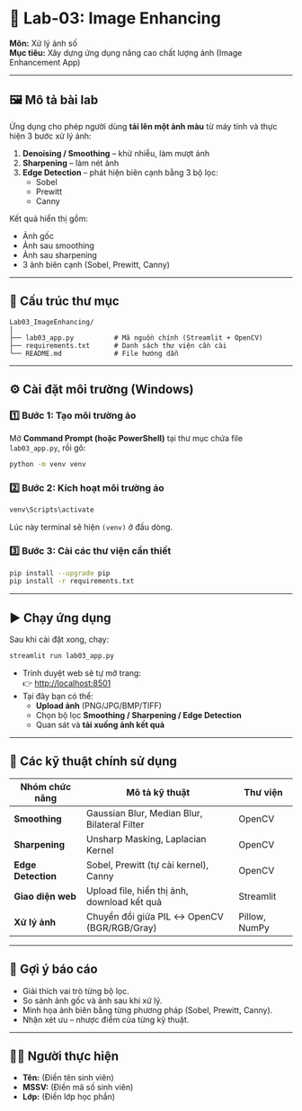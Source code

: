 
# 🧪 Lab-03: Image Enhancing  
**Môn:** Xử lý ảnh số  
**Mục tiêu:** Xây dựng ứng dụng nâng cao chất lượng ảnh (Image Enhancement App)

---

## 🖼️ Mô tả bài lab
Ứng dụng cho phép người dùng **tải lên một ảnh màu** từ máy tính và thực hiện 3 bước xử lý ảnh:
1. **Denoising / Smoothing** – khử nhiễu, làm mượt ảnh  
2. **Sharpening** – làm nét ảnh  
3. **Edge Detection** – phát hiện biên cạnh bằng 3 bộ lọc:
   - Sobel  
   - Prewitt  
   - Canny  

Kết quả hiển thị gồm:
- Ảnh gốc  
- Ảnh sau smoothing  
- Ảnh sau sharpening  
- 3 ảnh biên cạnh (Sobel, Prewitt, Canny)

---

## 📂 Cấu trúc thư mục
```
Lab03_ImageEnhancing/
│
├── lab03_app.py          # Mã nguồn chính (Streamlit + OpenCV)
├── requirements.txt      # Danh sách thư viện cần cài
└── README.md             # File hướng dẫn
```

---

## ⚙️ Cài đặt môi trường (Windows)

### 1️⃣ Bước 1: Tạo môi trường ảo
Mở **Command Prompt (hoặc PowerShell)** tại thư mục chứa file `lab03_app.py`, rồi gõ:
```bash
python -m venv venv
```

### 2️⃣ Bước 2: Kích hoạt môi trường ảo
```bash
venv\Scripts\activate
```
Lúc này terminal sẽ hiện `(venv)` ở đầu dòng.

### 3️⃣ Bước 3: Cài các thư viện cần thiết
```bash
pip install --upgrade pip
pip install -r requirements.txt
```

---

## ▶️ Chạy ứng dụng
Sau khi cài đặt xong, chạy:
```bash
streamlit run lab03_app.py
```

- Trình duyệt web sẽ tự mở trang:  
  👉 [http://localhost:8501](http://localhost:8501)
- Tại đây bạn có thể:
  - **Upload ảnh** (PNG/JPG/BMP/TIFF)  
  - Chọn bộ lọc **Smoothing / Sharpening / Edge Detection**  
  - Quan sát và **tải xuống ảnh kết quả**

---

## 🧠 Các kỹ thuật chính sử dụng
| Nhóm chức năng | Mô tả kỹ thuật | Thư viện |
|-----------------|----------------|-----------|
| **Smoothing** | Gaussian Blur, Median Blur, Bilateral Filter | OpenCV |
| **Sharpening** | Unsharp Masking, Laplacian Kernel | OpenCV |
| **Edge Detection** | Sobel, Prewitt (tự cài kernel), Canny | OpenCV |
| **Giao diện web** | Upload file, hiển thị ảnh, download kết quả | Streamlit |
| **Xử lý ảnh** | Chuyển đổi giữa PIL ↔ OpenCV (BGR/RGB/Gray) | Pillow, NumPy |

---

## 📘 Gợi ý báo cáo
- Giải thích vai trò từng bộ lọc.  
- So sánh ảnh gốc và ảnh sau khi xử lý.  
- Minh họa ảnh biên bằng từng phương pháp (Sobel, Prewitt, Canny).  
- Nhận xét ưu – nhược điểm của từng kỹ thuật.

---

## 👨‍💻 Người thực hiện
- **Tên:** (Điền tên sinh viên)  
- **MSSV:** (Điền mã số sinh viên)  
- **Lớp:** (Điền lớp học phần)  
